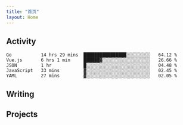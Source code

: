 ```yaml
---
title: "首页"
layout: Home
---
```


## Activity
<!--START_SECTION:waka-->
```text
Go           14 hrs 29 mins  ████████████████░░░░░░░░░   64.12 % 
Vue.js       6 hrs 1 min     ██████▓░░░░░░░░░░░░░░░░░░   26.66 % 
JSON         1 hr            █░░░░░░░░░░░░░░░░░░░░░░░░   04.48 % 
JavaScript   33 mins         ▓░░░░░░░░░░░░░░░░░░░░░░░░   02.45 % 
YAML         27 mins         ▓░░░░░░░░░░░░░░░░░░░░░░░░   02.05 % 
```
<!--END_SECTION:waka-->

## Writing
<PindedPosts />

## Projects
<Projects />
